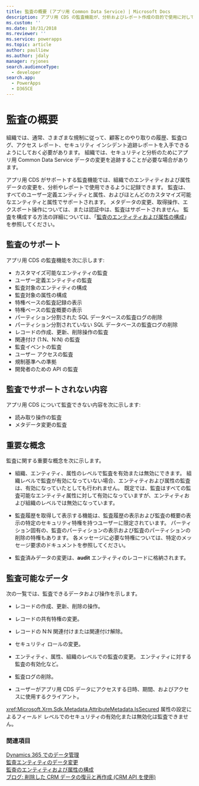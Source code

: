 ```yaml
---
title: 監査の概要 (アプリ用 Common Data Service) | Microsoft Docs
description: アプリ用 CDS の監査機能が、分析およびレポート作成の目的で使用に対して、時間の経過とともにどのように属性およびエンティティ データの変更を記録するために使用されるかについてお読みください。
ms.custom: ''
ms.date: 10/31/2018
ms.reviewer: ''
ms.service: powerapps
ms.topic: article
author: paulliew
ms.author: jdaly
manager: ryjones
search.audienceType:
  - developer
search.app:
  - PowerApps
  - D365CE
---
```

# <a name="auditing-overview"></a>監査の概要

組織では、通常、さまざまな規制に従って、顧客とのやり取りの履歴、監査ログ、アクセス レポート、セキュリティ インシデント追跡レポートを入手できるようにしておく必要があります。 組織では、セキュリティと分析のためにアプリ用 Common Data Service データの変更を追跡することが必要な場合があります。  
  
 アプリ用 CDS がサポートする監査機能では、組織でのエンティティおよび属性データの変更を、分析やレポートで使用できるように記録できます。 監査は、すべてのユーザー定義エンティティと属性、およびほとんどのカスタマイズ可能なエンティティと属性でサポートされます。 メタデータの変更、取得操作、エクスポート操作については、または認証中は、監査はサポートされません。 監査を構成する方法の詳細については、「[監査のエンティティおよび属性の構成](configure-entities-attributes-auditing.md)」を参照してください。  
  
## <a name="supported-for-auditing"></a>監査のサポート  
 アプリ用 CDS の監査機能を次に示します:  
<!-- TODO: Jim, I don't think this is online only. Please correct the tokens here. -->
  
* カスタマイズ可能なエンティティの監査
* ユーザー定義エンティティの監査
* 監査対象のエンティティの構成
* 監査対象の属性の構成
* 特権ベースの監査記録の表示
* 特権ベースの監査概要の表示
* パーティション分割された SQL データベースの監査ログの削除  
* パーティション分割されていない SQL データベースの監査ログの削除 
* レコードの作成、更新、削除操作の監査
* 関連付け (1:N、N:N) の監査 
* 監査イベントの監査
* ユーザー アクセスの監査
* 規制基準への準拠
* 開発者のための API の監査
  
## <a name="not-supported-for-auditing"></a>監査でサポートされない内容  
 アプリ用 CDS について監査できない内容を次に示します:  
  
* 読み取り操作の監査
* メタデータ変更の監査 
  
## <a name="key-concepts"></a>重要な概念  
 監査に関する重要な概念を次に示します。  
  
-   組織、エンティティ、属性のレベルで監査を有効または無効にできます。 組織レベルで監査が有効になっていない場合、エンティティおよび属性の監査は、有効になっていたとしても行われません。 既定では、監査はすべての監査可能なエンティティ属性に対して有効になっていますが、エンティティおよび組織のレベルでは無効になっています。  
  
-   監査履歴を取得して表示する機能は、監査履歴の表示および監査の概要の表示の特定のセキュリティ特権を持つユーザーに限定されています。 パーティション固有の、監査のパーティションの表示および監査のパーティションの削除の特権もあります。 各メッセージに必要な特権については、特定のメッセージ要求のドキュメントを参照してください。  
  
-   監査済みデータの変更は、**audit** エンティティのレコードに格納されます。  
  
## <a name="data-that-can-be-audited"></a>監査可能なデータ  
 次の一覧では、監査できるデータおよび操作を示します。  
  
-   レコードの作成、更新、削除の操作。  
  
-   レコードの共有特権の変更。  
  
-   レコードの N:N 関連付けまたは関連付け解除。  
  
-   セキュリティ ロールの変更。  
  
-   エンティティ、属性、組織のレベルでの監査の変更。 エンティティに対する監査の有効化など。  
  
-   監査ログの削除。  
  
-   ユーザーがアプリ用 CDS データにアクセスする日時、期間、およびアクセスに使用するクライアント。  
  
 <xref:Microsoft.Xrm.Sdk.Metadata.AttributeMetadata.IsSecured> 属性の設定によるフィールド レベルでのセキュリティの有効化または無効化は監査できません。  
  
### <a name="see-also"></a>関連項目
 [Dynamics 365 でのデータ管理](/dynamics365/customer-engagement/developer/manage-data)   
 [監査エンティティのデータ変更](/dynamics365/customer-engagement/developer/audit-entity-data-changes)   
 [監査のエンティティおよび属性の構成](configure-entities-attributes-auditing.md)       
 [ブログ: 削除した CRM データの復元と再作成 (CRM API を使用)](http://blogs.msdn.com/b/crm/archive/2011/05/23/recover-your-deleted-crm-data-and-recreate-them-using-crm-api.aspx)